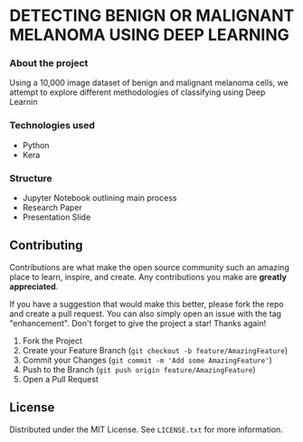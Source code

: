 # DETECTING BENIGN OR MALIGNANT MELANOMA USING DEEP LEARNING

### About the project

Using a 10,000 image dataset of benign and malignant melanoma cells, we attempt to explore different methodologies of classifying using Deep Learnin

### Technologies used
- Python
- Kera

### Structure
- Jupyter Notebook outlining main process
- Research Paper
- Presentation Slide

<!-- CONTRIBUTING -->
## Contributing

Contributions are what make the open source community such an amazing place to learn, inspire, and create. Any contributions you make are **greatly appreciated**.

If you have a suggestion that would make this better, please fork the repo and create a pull request. You can also simply open an issue with the tag "enhancement".
Don't forget to give the project a star! Thanks again!

1. Fork the Project
2. Create your Feature Branch (`git checkout -b feature/AmazingFeature`)
3. Commit your Changes (`git commit -m 'Add some AmazingFeature'`)
4. Push to the Branch (`git push origin feature/AmazingFeature`)
5. Open a Pull Request


## License

Distributed under the MIT License. See `LICENSE.txt` for more information.
